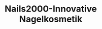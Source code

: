 ---
title: "Nails2000-Innovative Nagelkosmetik"
url: /langenbrettach/nails2000-innovative-nagelkosmetik/
shop: Kosmetik
---